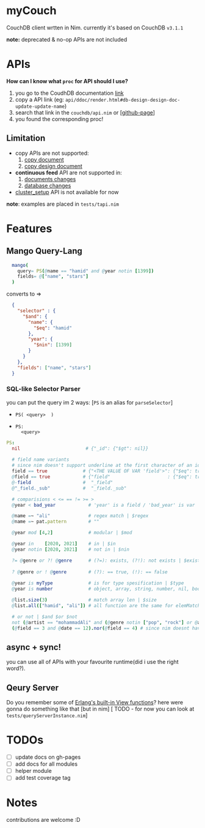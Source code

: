 # myCouch
CouchDB client wrtten in Nim.
currently it's based on CouchDB `v3.1.1`

**note:** deprecated & no-op APIs are not included

# APIs
**How can I know what `proc` for API should I use?**
1. you go to the CoudhDB documentation [link](http://docs.couchdb.org/en/3.1.1/api/) 
2. copy a API link (eg: `api/ddoc/render.html#db-design-design-doc-update-update-name`)
3. search that link in the `couchdb/api.nim` or [[github-page](https://hamidb80.github.io/mycouch/)]
4. you found the corresponding proc!

## Limitation
* copy APIs are not supported:
  1. [copy document](https://docs.couchdb.org/en/latest/api/document/common.html#copy--db-docid)
  2. [copy design document](https://docs.couchdb.org/en/latest/api/ddoc/common.html#copy--db-_design-ddoc)
* __continuous feed__ API are not supported in:
  1. [documents changes](https://docs.couchdb.org/en/latest/api/database/changes.html#get--db-_changes)
  2. [database changes](https://docs.couchdb.org/en/latest/api/server/common.html#db-updates)
* [cluster_setup](https://docs.couchdb.org/en/latest/api/server/common.html#cluster-setup) API is not available for now

**note**: examples are placed in `tests/tapi.nim`

# Features
## Mango Query-Lang
  ```nim
    mango(
      query= PS(@name == "hamid" and @year notin [1399])
      fields= @["name", "stars"]
    )
  ```
  converts to =>
  ```json
    {
      "selector" : {
        "$and": {
          "name": {
            "$eq": "hamid"
          },
          "year": {
            "$nin": [1399]
          }
        }
      },
      "fields": ["name", "stars"]
    }
  ```

### SQL-like Selector Parser
you can put the query im 2 ways: [`PS` is an alias for `parseSelector`]

- `PS( <query>  )`
- 
  ```
  PS:
    <query>
  ```

```nim
PS:
  nil                        # {"_id": {"$gt": nil}}
  
  # field name variants
  # since nim doesn't support underline at the first character of an identifier, you can use -
  field == true             # {"<THE VALUE OF VAR 'field'>": {"$eq": true}}
  @field == true            # {"field"                     : {"$eq": true}}
  @-field                   #  "_field" 
  @"_field._sub"            #  "_field._sub"

  # comparisions < <= == != >= >
  @year < bad_year            # 'year' is a field / 'bad_year' is var

  @name =~ "ali"              # regex match | $regex
  @name =~ pat.pattern        # ""

  @year mod [4,2]             # modular | $mod

  @year in    [2020, 2021]    # in | $in
  @year notin [2020, 2021]    # not in | $nin

  ?= @genre or ?! @genre      # (?=): exists, (?!): not exists | $exists
  
  ? @genre or ! @genre        # (?): == true, (!): == false
  
  @year is myType             # is for type spesification | $type
  @year is number             # object, array, string, number, nil, bool

  @list.size(3)               # match array len | $size
  @list.all(["hamid", "ali"]) # all function are the same for elemMatch, allMatch, keyMapMatch functions | $all 

  # or not | $and $or $not
  not (@artist == "mohammadAli" and (@genre notin ["pop", "rock"] or @artist == "iman khodaee"))
  (@field == 3 and @date == 12).nor(@field == 4) # since nim doesnt have 'nor' operator | $nor
```

## async + sync!
you can use all of APIs with your favourite runtime(did i use the right word?).

## Qeury Server
Do you remember some of [Erlang's built-in View functions](https://docs.couchdb.org/en/latest/ddocs/ddocs.html#built-in-reduce-functions)? 
here were gonna do something like that [but in nim]
[ TODO - for now you can look at `tests/queryServerInstance.nim`]

# TODOs
 - [ ] update docs on gh-pages
 - [ ] add docs for all modules
 - [ ] helper module
 - [ ] add test coverage tag

# Notes
contributions are welcome :D